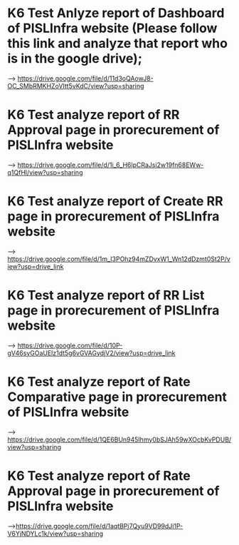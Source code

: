 # K6 Test Anlyze report of Dashboard of PISLInfra website (Please follow this link and analyze that report who is in the google drive);
--> https://drive.google.com/file/d/11d3oQAowJ8-OC_SMbRMKHZoVItt5vKdC/view?usp=sharing

# K6 Test analyze report of RR Approval page in prorecurement of PISLInfra website
--> https://drive.google.com/file/d/1i_6_H6lpCRaJsi2w19fn68EWw-q1QfHl/view?usp=sharing

# K6 Test analyze report of Create RR page in prorecurement of PISLInfra website
--> https://drive.google.com/file/d/1m_I3POhz94mZDvxW1_Wn12dDzmt0St2P/view?usp=drive_link

# K6 Test analyze report of RR List page in prorecurement of PISLInfra website
--> https://drive.google.com/file/d/10P-gV46syGOaUElz1dt5g6vGVAGydjV2/view?usp=drive_link

# K6 Test analyze report of Rate Comparative page in prorecurement of PISLInfra website
--> https://drive.google.com/file/d/1QE6BUn945Ihmy0bSJAh59wXOcbKvPDUB/view?usp=sharing

#  K6 Test analyze report of Rate Approval page in prorecurement of PISLInfra website
-->https://drive.google.com/file/d/1aqtBPj7Qyu9VD99dJi1P-V6YjNDYLc1k/view?usp=sharing


